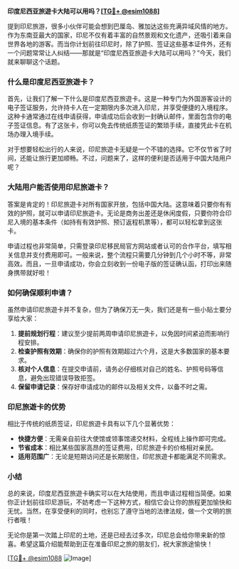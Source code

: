**印度尼西亚旅遊卡大陆可以用吗？[[TG💪+ @esim1088](https://t.me/s/esim1088)]**

提到印尼旅游，很多小伙伴可能会想到巴厘岛、雅加达这些充满异域风情的地方。作为东南亚最大的国家，印尼不仅有着丰富的自然景观和文化遗产，还吸引着来自世界各地的游客。而当你计划前往印尼时，除了护照、签证这些基本证件外，还有一个问题常常让人纠结——那就是“印度尼西亚旅遊卡大陆可以用吗？”今天，我们就来聊聊这个话题。

### 什么是印度尼西亚旅遊卡？

首先，让我们了解一下什么是印度尼西亚旅遊卡。这是一种专门为外国游客设计的电子签证服务，允许持卡人在一定期限内多次进入印尼，并享受便捷的入境程序。这种卡通常通过在线申请获得，申请成功后会收到一封确认邮件，里面包含你的电子签证信息。有了这张卡，你可以免去传统纸质签证的繁琐手续，直接凭此卡在机场办理入境手续。

对于想要轻松出行的人来说，印尼旅遊卡无疑是一个不错的选择。它不仅节省了时间，还能让旅行更加顺畅。不过，问题来了，这样的便利是否适用于中国大陆用户呢？

### 大陆用户能否使用印尼旅遊卡？

答案是肯定的！印尼旅遊卡对所有国家开放，包括中国大陆。这意味着只要你有有效的护照，就可以申请印尼旅遊卡。无论是商务出差还是休闲度假，只要你符合印尼入境的基本条件（如持有有效护照、预订返程机票等），都可以轻松拿到这张卡。

申请过程也非常简单，只需登录印尼移民局官方网站或者认可的合作平台，填写相关信息并支付费用即可。一般来说，整个流程只需要几分钟到几个小时不等，非常高效。而且，一旦申请成功，你会立刻收到一份电子版的签证确认函，打印出来随身携带就好啦！

### 如何确保顺利申请？

虽然申请印尼旅遊卡并不复杂，但为了确保万无一失，我们还是有一些小贴士要分享给大家：

1. **提前规划行程**：建议至少提前两周申请印尼旅遊卡，以免因时间紧迫而影响行程安排。
2. **检查护照有效期**：确保你的护照有效期超过六个月，这是大多数国家的基本要求。
3. **核对个人信息**：在提交申请前，请务必仔细核对自己的姓名、护照号码等信息，避免出现错误导致拒签。
4. **保留申请记录**：保存好申请成功的邮件以及相关文件，以备不时之需。

### 印尼旅遊卡的优势

相比于传统的纸质签证，印尼旅遊卡具有以下几个显著优势：

- **快捷方便**：无需亲自前往大使馆或领事馆递交材料，全程线上操作即可完成。
- **节省成本**：相比某些国家高昂的签证费用，印尼旅遊卡的价格相对亲民。
- **适用范围广**：无论是短期访问还是长期居住，印尼旅遊卡都能满足不同需求。

### 小结

总的来说，印度尼西亚旅遊卡确实可以在大陆使用，而且申请过程相当简便。如果你正计划前往印尼游玩，不妨考虑一下这种方式，相信它会让你的旅程更加愉快和无忧。当然，在享受便利的同时，也别忘了遵守当地的法律法规，做一个文明的旅行者哦！

无论你是第一次踏上印尼的土地，还是已经去过多次，印尼总会给你带来新的惊喜。希望这篇介绍能帮助到正在准备印尼之旅的朋友们，祝大家旅途愉快！

[[TG💪+ @esim1088](https://t.me/s/esim1088) ![Image](https://i.postimg.cc/4NQfJmqS/Snipaste-2025-05-13-00-14-12.png)]